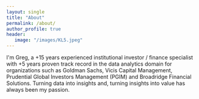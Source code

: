 ```yaml
---
layout: single
title: "About"
permalink: /about/
author_profile: true
header:
   image: "/images/KL5.jpeg"
---
```



I'm Greg, a +15 years experienced institutional investor / finance specialist with +5 years proven track record
in the data analytics domain for organizations such as Goldman Sachs, Vicis Capital Management, Prudential Global Investors 
Management (PGIM) and Broadridge Financial Solutions.  Turning data into insights and, turning insights into value
has always been my passion.
